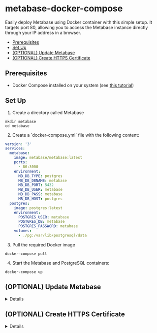 # metabase-docker-compose

Easily deploy Metabase using Docker container with this simple setup. It targets port 80, allowing you to access the Metabase instance directly through your IP address in a browser.


<!-- vim-markdown-toc GFM -->

* [Prerequisites](#prerequisites)
* [Set Up](#set-up)
* [(OPTIONAL) Update Metabase](#update-metabase)
* [(OPTIONAL) Create HTTPS Certificate](#optional-create-https-certificate)

<!-- vim-markdown-toc -->

## Prerequisites
- Docker Compose installed on your system (see [this tutorial](https://www.digitalocean.com/community/tutorials/how-to-install-and-use-docker-compose-on-ubuntu-20-04))

## Set Up

1. Create a directory called Metabase

```shell
mkdir metabase
cd metabase
```

2. Create a ´docker-compose.yml´ file with the following content:

```yaml
version: '3'
services:
  metabase:
    image: metabase/metabase:latest
    ports:
      - 80:3000
    environment:
      MB_DB_TYPE: postgres
      MB_DB_DBNAME: metabase
      MB_DB_PORT: 5432
      MB_DB_USER: metabase
      MB_DB_PASS: metabase
      MB_DB_HOST: postgres
  postgres:
    image: postgres:latest
    environment:
      POSTGRES_USER: metabase
      POSTGRES_DB: metabase
      POSTGRES_PASSWORD: metabase
    volumes:
      - ./pg:/var/lib/postgresql/data
```

3. Pull the required Docker image

```shell
docker-compose pull
```

4. Start the Metabase and PostgreSQL containers:

```shell
docker-compose up
```

## (OPTIONAL) Update Metabase

<details>

From time to time, Metabase releases new versions with feature improvements, bug fixes, or security patches. It's a good practice to keep your Metabase instance up-to-date. Here are the steps to update Metabase:

1. **Stop Nginx Service (if running)**:
   
   Before making any changes, especially if you have set up HTTPS as shown above, ensure the Nginx service is stopped.
   
   ```shell
   sudo systemctl stop nginx 
   ```

2. **Stop Current Docker Services**:
   
   Ensure your Metabase and PostgreSQL services are stopped before updating.
   
   ```shell
   docker-compose down
   ```

3. **Pull the Latest Metabase Image**:
   
   This step fetches the latest version of the Metabase Docker image.
   
   ```shell
   docker pull metabase/metabase:latest
   ```

4. **Start Nginx Service**:

   If you're using Nginx for SSL termination, start it back up.

   ```shell
   sudo systemctl start nginx
   ```

5. **Restart Docker Services**:
   
   Now, with the updated Metabase image, start the services again.
   
   ```shell
   docker-compose up
   ```

</details>

## (OPTIONAL) Create HTTPS Certificate

<details>

⚠️ Warning: You need to update your docker-compose.yml. Change the port mapping from 80:3000 to 3000:3000.

1. Stop the Docker Compose services:
```
docker-compose down
```

2. Update the package list and install Certbot:
```
sudo apt-get update
sudo apt install -y certbot python3-certbot-apache
```

3. Generate SSL certificates using Certbot:
```
sudo certbot certonly --standalone -d example.com --preferred-challenges http --agree-tos -m your@email.com --keep-until-expiring
```

4. Copy the generated certificates to your project directory:
```
sudo cp -r /etc/letsencrypt/live/example.com ./certs
sudo chown -R $USER:$USER ./certs
```

5. Install Nginx:
```
sudo apt update
sudo apt install nginx
```

6. Create a new Nginx configuration file:
```
sudo touch /etc/nginx/sites-available/example.com
```

7. Add the following configuration to the file, replacing `example.com` with your domain and `YOUR_APP_IP:3000` with the IP and port of your application:
```
server {
    listen 80;
    server_name example.com;
    return 301 https://$host$request_uri;
}

server {
    listen 443 ssl;
    server_name example.com;

    ssl_certificate /etc/letsencrypt/live/example.com/fullchain.pem;
    ssl_certificate_key /etc/letsencrypt/live/example.com/privkey.pem;

    location / {
       proxy_pass http://YOUR_APP_IP:3000;
        proxy_set_header Host $host;
        proxy_set_header X-Real-IP $remote_addr;
        proxy_set_header X-Forwarded-For $proxy_add_x_forwarded_for;
        proxy_set_header X-Forwarded-Proto $scheme;
    }
}
```


8. Create a symbolic link to the `sites-enabled` directory:
```
sudo ln -s /etc/nginx/sites-available/example.com /etc/nginx/sites-enabled/
```

9. Test the Nginx configuration:
```
sudo nginx -t
```

10. Restart Nginx:

```
sudo systemctl restart nginx
```

11. Start the Docker Compose services:
```
docker-compose up
```

</details>
